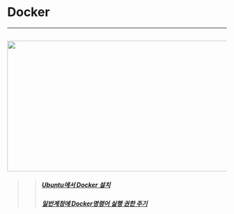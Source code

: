 # Docker
---
<img src="https://miro.medium.com/max/724/1*y6CvfE6WUgoIdT8Mp0Ev_g.png" width="750px" height="300px"></img>
---
>>##### [Ubuntu에서 Docker 설치](https://github.com/bsy3764/Docker/blob/main/install%20in%20ubuntu.md)
>>##### [일반계정에 Docker명령어 실행 권한 주기](https://github.com/bsy3764/Docker/blob/main/grant%20user.md)
